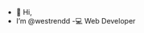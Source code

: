- 👋 Hi, 
- I’m @westrendd
-💻  Web Developer
<!---
westrendd/westrendd is a ✨ special ✨ repository because its `README.md` (this file) appears on your GitHub profile.
You can click the Preview link to take a look at your changes.
--->
